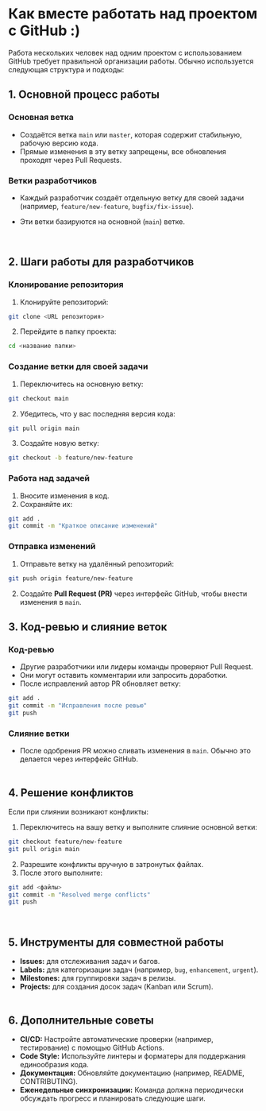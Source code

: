 # Как вместе работать над проектом с GitHub :)
Работа нескольких человек над одним проектом с использованием GitHub требует правильной организации работы. Обычно используется следующая структура и подходы:
<br>
## 1. Основной процесс работы

 ###  Основная ветка
* Создаётся ветка `main` или `master`, которая содержит стабильную, рабочую версию кода.
* Прямые изменения в эту ветку запрещены, все обновления проходят через Pull Requests.
###  Ветки разработчиков
* Каждый разработчик создаёт отдельную ветку для своей задачи (например, `feature/new-feature`, `bugfix/fix-issue`).
* Эти ветки базируются на основной (`main`) ветке. 

   <br>
## 2. Шаги работы для разработчиков

### Клонирование репозитория
1. Клонируйте репозиторий:
```bash 
git clone <URL репозитория>
```
2. Перейдите в папку проекта:
```bash
cd <название папки>
```
### Создание ветки для своей задачи
1. Переключитесь на основную ветку:
```bash 
git checkout main
```
2. Убедитесь, что у вас последняя версия кода:
```bash 
git pull origin main
```
3. Создайте новую ветку:
```bash 
git checkout -b feature/new-feature
```
### Работа над задачей
1. Вносите изменения в код.
2. Сохраняйте их:
```bash
git add .
git commit -m "Краткое описание изменений"
```
### Отправка изменений
1. Отправьте ветку на удалённый репозиторий:
```bash
git push origin feature/new-feature
```
2. Создайте **Pull Request (PR)** через интерфейс GitHub, чтобы внести изменения в `main`.  <br>   
 
## 3. Код-ревью и слияние веток

### Код-ревью
* Другие разработчики или лидеры команды проверяют Pull Request.
* Они могут оставить комментарии или запросить доработки.
* После исправлений автор PR обновляет ветку:
```bash
git add .
git commit -m "Исправления после ревью"
git push
```
### Слияние ветки
* После одобрения PR можно сливать изменения в `main`. Обычно это делается через интерфейс GitHub.  
  <br>
## 4. Решение конфликтов

Если при слиянии возникают конфликты:

1. Переключитесь на вашу ветку и выполните слияние основной ветки:
```bash
git checkout feature/new-feature
git pull origin main
```
2. Разрешите конфликты вручную в затронутых файлах.
3. После этого выполните:
```bash
git add <файлы>
git commit -m "Resolved merge conflicts"
git push
``` 
  <br>   

## 5. Инструменты для совместной работы

* **Issues:** для отслеживания задач и багов.
* **Labels:** для категоризации задач (например, `bug`, `enhancement`, `urgent`).
* **Milestones:** для группировки задач в релизы.
* **Projects:** для создания досок задач (Kanban или Scrum).  
  <br>  
## 6. Дополнительные советы

* **CI/CD:** Настройте автоматические проверки (например, тестирование) с помощью GitHub Actions.
* **Code Style:** Используйте линтеры и форматеры для поддержания единообразия кода.
* **Документация:** Обновляйте документацию (например, README, CONTRIBUTING).
* **Еженедельные синхронизации:** Команда должна периодически обсуждать прогресс и планировать следующие шаги.

